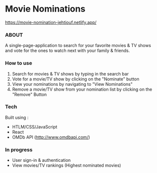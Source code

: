 # Movie Nominations

https://movie-nomination-jehtiouf.netlify.app/

### ABOUT

A single-page-application to search for your favorite movies & TV shows and vote for the ones to watch next with your family & friends.

### How to use 

1) Search for movies & TV shows by typing in the search bar
2) Vote for a movie/TV show by clicking on the "Nominate" button
3) View your nominations by navigating to "View Nominations"
4) Remove a movie/TV show from your nomination list by clicking on the "Remove" Button

### Tech

Built using : 
- HTLM/CSS/JavaScript
- React
- OMDb API (http://www.omdbapi.com/)

### In progress

- User sign-in & authentication
- View movies/TV rankings (Highest nominated movies)
